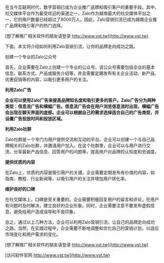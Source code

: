 在当今互联网时代，数字营销已成为企业推广品牌和吸引客户的重要手段。其中，社交媒体平台作为最受欢迎的渠道之一，Zalo作为越南最大的社交媒体平台之一，它的用户数量已经超过了8000万人。因此，Zalo营销引流已成为越南企业推广品牌和吸引客户的热门选择。

[想了解推广相关软件的朋友请登录 http://www.vst.tw](http://www.vst.tw)

下面，本文将介绍如何利用Zalo营销引流，让你的品牌走向成功之路。

创建一个专业的Zalo公众号

首先，企业需要在Zalo上创建一个专业的公众号。该公众号需要包括企业的基本信息、联系方式、产品或服务介绍等，并且需要定期发布有关企业活动、新产品、优惠促销等的内容，以吸引更多用户的关注。

**利用Zalo广告**

**企业可以使用Zalo广告来提高品牌知名度和吸引更多的客户。Zalo广告分为两种类型：信息流广告和横幅广告。信息流广告会在用户浏览信息流时出现，横幅广告会出现在聊天界面的底部。企业可以根据自己的需求选择适合自己的广告类型，并设置广告投放时间和投放区域。**

**利用Zalo社群**

Zalo社群是一个专门为用户提供交流和互动的平台。企业可以创建一个与自己品牌相关的Zalo社群，并邀请用户加入。在这个社群里，企业可以与用户进行交流、分享最新产品信息、回答用户的问题等，提高用户对品牌的认知度和忠诚度。

**提供优质的内容**

在Zalo上，优质的内容是吸引用户的关键。企业需要定期发布有价值的内容，如指南、教程、行业新闻等，以吸引用户的关注并增加用户转化率。

**维护良好的口碑**

在社交媒体上，口碑是至关重要的。企业需要积极回复用户的留言和评论，在用户有问题时及时解决，建立良好的企业形象。同时，企业需要注意不要发布虚假信息，避免给用户造成误导和不良印象。

总之，通过以上几种方法，企业可以利用Zalo营销引流，让自己的品牌走向成功之路。当然，在实践过程中，企业需要不断地调整和优化自己的营销计划，以适应市场变化和用户需求的变化。

[想了解推广相关软件的朋友请登录 http://www.vst.tw](http://www.vst.tw)


[访问软件官网 http://www.vst.tw](http://www.vst.tw)

